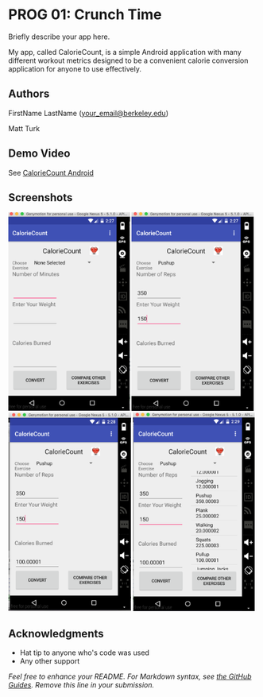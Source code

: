 # PROG 01: Crunch Time

Briefly describe your app here.

My app, called CalorieCount, is a simple Android application with many different workout metrics designed to be a convenient calorie conversion application for anyone to use effectively. 

## Authors

FirstName LastName ([your_email@berkeley.edu](mturk@berkeley.edu))

Matt Turk 

## Demo Video

See [CalorieCount Android](https://youtu.be/R499l-sYFpY)

## Screenshots

<img src="screenshots/caloriecount1.png" height="400" alt="Screenshot"/>
<img src="screenshots/caloriecount2.png" height="400" alt="Screenshot"/>
<img src="screenshots/caloriecount3.png" height="400" alt="Screenshot"/>
<img src="screenshots/caloriecount4.png" height="400" alt="Screenshot"/>

## Acknowledgments

* Hat tip to anyone who's code was used
* Any other support

*Feel free to enhance your README. For Markdown syntax, see [the GitHub Guides](https://guides.github.com/features/mastering-markdown/). Remove this line in your submission.*
